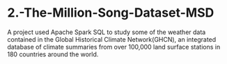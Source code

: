 # 2.-The-Million-Song-Dataset-MSD
A project used Apache Spark SQL to study some of the  weather data contained in the Global Historical  Climate Network(GHCN), an integrated database of climate  summaries from over 100,000 land surface stations in 180  countries around the world.
